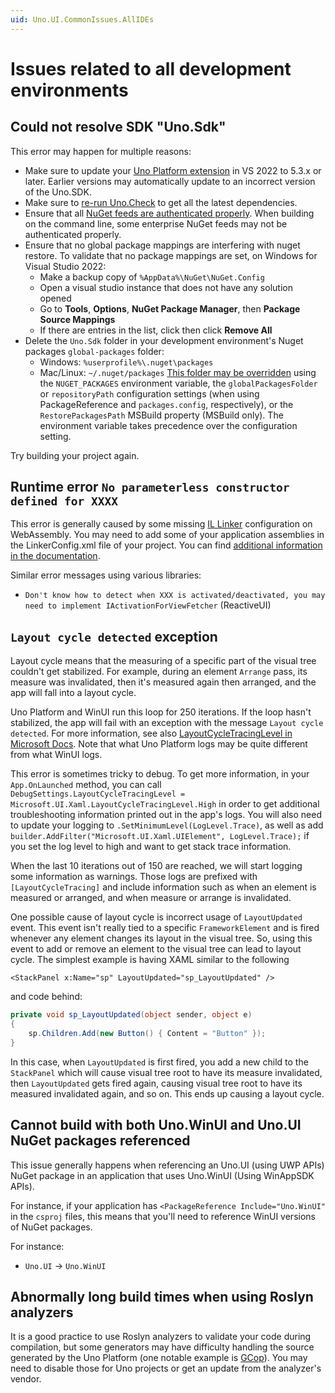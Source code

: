 ```yaml
---
uid: Uno.UI.CommonIssues.AllIDEs
---
```


# Issues related to all development environments

## Could not resolve SDK "Uno.Sdk"

This error may happen for multiple reasons:

- Make sure to update your [Uno Platform extension](https://aka.platform.uno/vs-extension-marketplace) in VS 2022 to 5.3.x or later. Earlier versions may automatically update to an incorrect version of the Uno.SDK.
- Make sure to [re-run Uno.Check](xref:UnoCheck.UsingUnoCheck) to get all the latest dependencies.
- Ensure that all [NuGet feeds are authenticated properly](https://learn.microsoft.com/nuget/consume-packages/consuming-packages-authenticated-feeds). When building on the command line, some enterprise NuGet feeds may not be authenticated properly.
- Ensure that no global package mappings are interfering with nuget restore. To validate that no package mappings are set, on Windows for Visual Studio 2022:
  - Make a backup copy of `%AppData%\NuGet\NuGet.Config`
  - Open a visual studio instance that does not have any solution opened
  - Go to **Tools**, **Options**, **NuGet Package Manager**, then **Package Source Mappings**
  - If there are entries in the list, click then click **Remove All**
- Delete the `Uno.Sdk` folder in your development environment's Nuget packages `global-packages` folder:
  - Windows: `%userprofile%\.nuget\packages`
  - Mac/Linux: `~/.nuget/packages`
  [This folder may be overridden](https://learn.microsoft.com/en-us/nuget/consume-packages/managing-the-global-packages-and-cache-folders) using the `NUGET_PACKAGES` environment variable, the `globalPackagesFolder` or `repositoryPath` configuration settings (when using PackageReference and `packages.config`, respectively), or the `RestorePackagesPath` MSBuild property (MSBuild only). The environment variable takes precedence over the configuration setting.

Try building your project again.

## Runtime error `No parameterless constructor defined for XXXX`

This error is generally caused by some missing [IL Linker](https://github.com/dotnet/runtime/tree/main/src/tools/illink) configuration on WebAssembly. You may need to add some of your application assemblies in the LinkerConfig.xml file of your project. You can find [additional information in the documentation](xref:uno.articles.features.illinker).

Similar error messages using various libraries:

- `Don't know how to detect when XXX is activated/deactivated, you may need to implement IActivationForViewFetcher` (ReactiveUI)

## `Layout cycle detected` exception

Layout cycle means that the measuring of a specific part of the visual tree couldn't get stabilized. For example, during an element `Arrange` pass, its measure was invalidated, then it's measured again then arranged, and the app will fall into a layout cycle.

Uno Platform and WinUI run this loop for 250 iterations. If the loop hasn't stabilized, the app will fail with an exception with the message `Layout cycle detected`. For more information, see also [LayoutCycleTracingLevel in Microsoft Docs](https://learn.microsoft.com/windows/windows-app-sdk/api/winrt/microsoft.ui.xaml.debugsettings.layoutcycletracinglevel). Note that what Uno Platform logs may be quite different from what WinUI logs.

This error is sometimes tricky to debug. To get more information, in your `App.OnLaunched` method, you can call `DebugSettings.LayoutCycleTracingLevel = Microsoft.UI.Xaml.LayoutCycleTracingLevel.High` in order to get additional troubleshooting information printed out in the app's logs. You will also need to update your logging to `.SetMinimumLevel(LogLevel.Trace)`, as well as add `builder.AddFilter("Microsoft.UI.Xaml.UIElement", LogLevel.Trace);` if you set the log level to high and want to get stack trace information.

When the last 10 iterations out of 150 are reached, we will start logging some information as warnings. Those logs are prefixed with `[LayoutCycleTracing]` and include information such as when an element is measured or arranged, and when measure or arrange is invalidated.

One possible cause of layout cycle is incorrect usage of `LayoutUpdated` event. This event isn't really tied to a specific `FrameworkElement` and is fired whenever any element changes its layout in the visual tree. So, using this event to add or remove an element to the visual tree can lead to layout cycle. The simplest example is having XAML similar to the following

```xaml
<StackPanel x:Name="sp" LayoutUpdated="sp_LayoutUpdated" />
```

and code behind:

```csharp
private void sp_LayoutUpdated(object sender, object e)
{
    sp.Children.Add(new Button() { Content = "Button" });
}
```

In this case, when `LayoutUpdated` is first fired, you add a new child to the `StackPanel` which will cause visual tree root to have its measure invalidated, then `LayoutUpdated` gets fired again, causing visual tree root to have its measured invalidated again, and so on. This ends up causing a layout cycle.

## Cannot build with both Uno.WinUI and Uno.UI NuGet packages referenced

This issue generally happens when referencing an Uno.UI (using UWP APIs) NuGet package in an application that uses Uno.WinUI (Using WinAppSDK APIs).

For instance, if your application has `<PackageReference Include="Uno.WinUI"` in the `csproj` files, this means that you'll need to reference WinUI versions of NuGet packages.

For instance:

- `Uno.UI` -> `Uno.WinUI`

## Abnormally long build times when using Roslyn analyzers

It is a good practice to use Roslyn analyzers to validate your code during compilation, but some generators may have difficulty handling the source generated by the Uno Platform (one notable example is [GCop](https://github.com/Geeksltd/GCop)). You may need to disable those for Uno projects or get an update from the analyzer's vendor.
